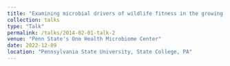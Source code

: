 ```yaml
---
title: "Examining microbial drivers of wildlife fitness in the growing anthropogenic landscape"
collection: talks
type: "Talk"
permalink: /talks/2014-02-01-talk-2
venue: "Penn State's One Health Microbiome Center"
date: 2022-12-09
location: "Pennsylvania State University, State College, PA"
---
```

